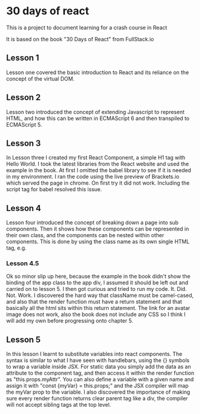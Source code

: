 # 30 days of react

This is a project to document learning for a crash course in React

It is based on the book "30 Days of React" from FullStack.io

## Lesson 1

Lesson one covered the basic introduction to React and its reliance on the concept of the virtual DOM.

## Lesson 2

Lesson two introduced the concept of extending Javascript to represent HTML, and how this can be written in ECMAScript 6 and then transpiled to ECMAScript 5.

## Lesson 3

In Lesson three I created my first React Component, a simple H1 tag with Hello World. I took the latest libraries from the React website and used the example in the book. At first I omitted the babel library to see if it is needed in my environment. I ran the code using the live preview of Brackets.io which served the page in chrome. On first try it did not work. Including the script tag for babel resolved this issue.

## Lesson 4
Lesson four introduced the concept of breaking down a page into sub components. Then it shows how these components can be represented in their own class, and the components can be nested within other components. This is done by using the class name as its own single HTML tag, e.g. <MyComponent />

### Lesson 4.5
Ok so minor slip up here, because the example in the book didn't show the binding of the app class to the app div, I assumed it should be left out and carried on to lesson 5. I then got curious and tried to run my code. It. Did. Not. Work. I discovered the hard way that className must be camel-cased, and also that the render function must have a return statement and that basically all the html sits within this return statement. The link for an avatar image does not work, also the book does not include any CSS so I think I will add my own before progressing onto chapter 5. 

## Lesson 5
In this lesson I learnt to substitute variables into react components. The syntax is similar to what I have seen with handlebars, using the {} symbols to wrap a variable inside JSX. For static data you simply add the data as an attribute to the component tag, and then access it within the render function as "this.props.myAttr". You can also define a variable with a given name and assign it with "const {myVar} = this.props;" and the JSX compiler will map the myVar prop to the variable.
I also discovered the importance of making sure every render function returns clear parent tag like a div, the compiler will not accept sibling tags at the top level.